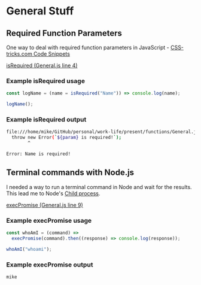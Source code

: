 # General Stuff

## Required Function Parameters

One way to deal with required function parameters in JavaScript - [CSS-tricks.com Code Snippets](https://css-tricks.com/snippets/javascript/required-parameters-for-functions-in-javascript/)

[isRequired (General.js line 4)](https://github.com/mshuber1981/work-life/blob/main/present/functions/General.js#L4)

### Example isRequired usage

```javascript linenums="1"
const logName = (name = isRequired("Name")) => console.log(name);

logName();
```

### Example isRequired output

```bash
file:///home/mike/GitHub/personal/work-life/present/functions/General.js:6
  throw new Error(`${param} is required!`);
        ^

Error: Name is required!
```

## Terminal commands with Node.js

I needed a way to run a terminal command in Node and wait for the results. This lead me to Node's [Child process](https://nodejs.org/dist/latest-v18.x/docs/api/child_process.html).

[execPromise (General.js line 9)](https://github.com/mshuber1981/work-life/blob/main/present/functions/General.js#L9)

### Example execPromise usage

```javascript linenums="1"
const whoAmI = (command) =>
  execPromise(command).then((response) => console.log(response));

whoAmI("whoami");
```

### Example execPromise output

```bash
mike
```
